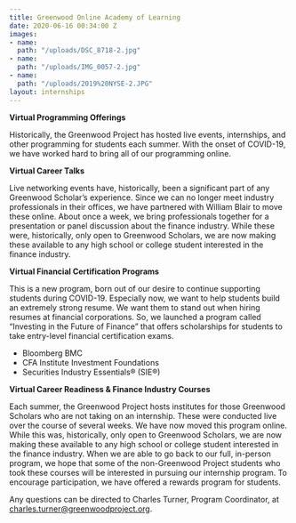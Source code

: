 ```yaml
---
title: Greenwood Online Academy of Learning
date: 2020-06-16 00:34:00 Z
images:
- name: 
  path: "/uploads/DSC_8718-2.jpg"
- name: 
  path: "/uploads/IMG_0057-2.jpg"
- name: 
  path: "/uploads/2019%20NYSE-2.JPG"
layout: internships
---
```


**Virtual Programming Offerings**

Historically, the Greenwood Project has hosted live events, internships, and other programming for students each summer. With the onset of COVID-19, we have worked hard to bring all of our programming online.

**Virtual Career Talks**

Live networking events have, historically, been a significant part of any Greenwood Scholar’s experience. Since we can no longer meet industry professionals in their offices, we have partnered with William Blair to move these online. About once a week, we bring professionals together for a presentation or panel discussion about the finance industry. While these were, historically, only open to Greenwood Scholars, we are now making these available to any high school or college student interested in the finance industry.

**Virtual Financial Certification Programs**

This is a new program, born out of our desire to continue supporting students during COVID-19. Especially now, we want to help students build an extremely strong resume. We want them to stand out when hiring resumes at financial corporations. So, we launched a program called “Investing in the Future of Finance” that offers scholarships for students to take entry-level financial certification exams.

- Bloomberg BMC
- CFA Institute Investment Foundations
- Securities Industry Essentials® (SIE®)

**Virtual Career Readiness & Finance Industry Courses**

Each summer, the Greenwood Project hosts institutes for those Greenwood Scholars who are not taking on an internship. These were conducted live over the course of several weeks. We have now moved this program online. While this was, historically, only open to Greenwood Scholars, we are now making these available to any high school or college student interested in the finance industry. When we are able to go back to our full, in-person program, we hope that some of the non-Greenwood Project students who took these courses will be interested in pursuing our internship program. To encourage participation, we have offered a rewards program for students.

Any questions can be directed to Charles Turner, Program Coordinator, at [charles.turner@greenwoodproject.org](mailto:charles.turner@greenwoodproject.org).